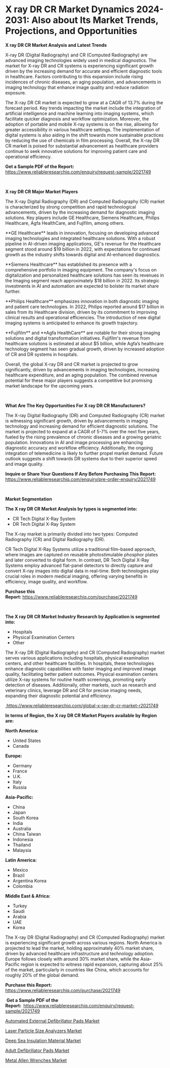 <p><h1>X ray DR CR Market Dynamics 2024-2031: Also about Its Market Trends, Projections, and Opportunities</h1></p><p><strong>X ray DR CR Market Analysis and Latest Trends</strong></p>
<p><p>X-ray DR (Digital Radiography) and CR (Computed Radiography) are advanced imaging technologies widely used in medical diagnostics. The market for X-ray DR and CR systems is experiencing significant growth driven by the increasing demand for accurate and efficient diagnostic tools in healthcare. Factors contributing to this expansion include rising incidences of chronic diseases, an aging population, and advancements in imaging technology that enhance image quality and reduce radiation exposure.</p><p>The X-ray DR CR market is expected to grow at a CAGR of 13.7% during the forecast period. Key trends impacting the market include the integration of artificial intelligence and machine learning into imaging systems, which facilitate quicker diagnosis and workflow optimization. Moreover, the adoption of portable and mobile X-ray systems is on the rise, allowing for greater accessibility in various healthcare settings. The implementation of digital systems is also aiding in the shift towards more sustainable practices by reducing the use of chemicals in film processing. Overall, the X-ray DR CR market is poised for substantial advancement as healthcare providers continue to seek innovative solutions for improving patient care and operational efficiency.</p></p>
<p><strong>Get a Sample PDF of the Report:&nbsp;</strong> <a href="https://www.reliableresearchiq.com/enquiry/request-sample/2021749?utm_campaign=123&utm_medium=2&utm_source=Github&utm_content=ia&utm_term=28102024&utm_id=x-ray-dr-cr">https://www.reliableresearchiq.com/enquiry/request-sample/2021749</a></p>
<p>&nbsp;</p>
<p><strong>X ray DR CR Major Market Players</strong></p>
<p><p>The X-ray Digital Radiography (DR) and Computed Radiography (CR) market is characterized by strong competition and rapid technological advancements, driven by the increasing demand for diagnostic imaging solutions. Key players include GE Healthcare, Siemens Healthcare, Philips Healthcare, Agfa HealthCare, and Fujifilm, among others.</p><p>**GE Healthcare** leads in innovation, focusing on developing advanced imaging technologies and integrated healthcare solutions. With a robust pipeline in AI-driven imaging applications, GE's revenue for the Healthcare segment stood around $19 billion in 2022, with expectations for continued growth as the industry shifts towards digital and AI-enhanced diagnostics.</p><p>**Siemens Healthcare** has established its presence with a comprehensive portfolio in imaging equipment. The company's focus on digitalization and personalized healthcare solutions has seen its revenues in the Imaging segment reach approximately $18 billion in 2022. Its strategic investments in AI and automation are expected to bolster its market share further.</p><p>**Philips Healthcare** emphasizes innovation in both diagnostic imaging and patient care technologies. In 2022, Philips reported around $17 billion in sales from its Healthcare division, driven by its commitment to improving clinical results and operational efficiencies. The introduction of new digital imaging systems is anticipated to enhance its growth trajectory.</p><p>**Fujifilm** and **Agfa HealthCare** are notable for their strong imaging solutions and digital transformation initiatives. Fujifilm's revenue from healthcare solutions is estimated at about $5 billion, while Agfa’s healthcare technology segment has seen gradual growth, driven by increased adoption of CR and DR systems in hospitals.</p><p>Overall, the global X-ray DR and CR market is projected to grow significantly, driven by advancements in imaging technologies, increasing healthcare expenditure, and an aging population. The combined revenue potential for these major players suggests a competitive but promising market landscape for the upcoming years.</p></p>
<p>&nbsp;</p>
<p><strong>What Are The Key Opportunities For X ray DR CR Manufacturers?</strong></p>
<p><p>The X-ray Digital Radiography (DR) and Computed Radiography (CR) market is witnessing significant growth, driven by advancements in imaging technology and increasing demand for efficient diagnostic solutions. The market is projected to expand at a CAGR of 5-7% over the next five years, fueled by the rising prevalence of chronic diseases and a growing geriatric population. Innovations in AI and image processing are enhancing diagnostic accuracy and workflow efficiency. Additionally, the ongoing integration of telemedicine is likely to further propel market demand. Future outlook suggests a shift towards DR systems due to their superior speed and image quality.</p></p>
<p><strong>Inquire or Share Your Questions If Any Before Purchasing This Report:</strong> <a href="https://www.reliableresearchiq.com/enquiry/pre-order-enquiry/2021749?utm_campaign=123&utm_medium=2&utm_source=Github&utm_content=ia&utm_term=28102024&utm_id=x-ray-dr-cr">https://www.reliableresearchiq.com/enquiry/pre-order-enquiry/2021749</a></p>
<p>&nbsp;</p>
<p><strong>Market Segmentation</strong></p>
<p><strong>The X ray DR CR Market Analysis by types is segmented into:</strong></p>
<p><ul><li>CR Tech Digital X-Ray System</li><li>DR Tech Digital X-Ray System</li></ul></p>
<p><p>The X-ray market is primarily divided into two types: Computed Radiography (CR) and Digital Radiography (DR). </p><p>CR Tech Digital X-Ray Systems utilize a traditional film-based approach, where images are captured on reusable photostimulable phosphor plates and later converted to digital form. In contrast, DR Tech Digital X-Ray Systems employ advanced flat-panel detectors to directly capture and convert X-ray images into digital data in real-time. Both technologies play crucial roles in modern medical imaging, offering varying benefits in efficiency, image quality, and workflow.</p></p>
<p><strong>Purchase this Report:&nbsp;</strong><a href="https://www.reliableresearchiq.com/purchase/2021749?utm_campaign=123&utm_medium=2&utm_source=Github&utm_content=ia&utm_term=28102024&utm_id=x-ray-dr-cr">https://www.reliableresearchiq.com/purchase/2021749</a></p>
<p>&nbsp;</p>
<p><strong>The X ray DR CR Market Industry Research by Application is segmented into:</strong></p>
<p><ul><li>Hospitals</li><li>Physical Examination Centers</li><li>Other</li></ul></p>
<p><p>The X-ray DR (Digital Radiography) and CR (Computed Radiography) market serves various applications including hospitals, physical examination centers, and other healthcare facilities. In hospitals, these technologies enhance diagnostic capabilities with faster imaging and improved image quality, facilitating better patient outcomes. Physical examination centers utilize X-ray systems for routine health screenings, promoting early detection of diseases. Additionally, other markets, such as research and veterinary clinics, leverage DR and CR for precise imaging needs, expanding their diagnostic potential and efficiency.</p></p>
<p><a href="https://www.reliableresearchiq.com/global-x-ray-dr-cr-market-r2021749?utm_campaign=123&utm_medium=2&utm_source=Github&utm_content=ia&utm_term=28102024&utm_id=x-ray-dr-cr">&nbsp;https://www.reliableresearchiq.com/global-x-ray-dr-cr-market-r2021749</a></p>
<p><strong>In terms of Region, the X ray DR CR Market Players available by Region are:</strong></p>
<p>
    <p> <strong> North America: </strong>
        <ul>
            <li>United States</li>
            <li>Canada</li>
        </ul>
        </p> 
    <p> <strong> Europe: </strong>
        <ul>
            <li>Germany</li>
            <li>France</li>
            <li>U.K.</li>
            <li>Italy</li>
            <li>Russia</li>
        </ul>
        </p> 
    <p> <strong> Asia-Pacific: </strong>
        <ul>
            <li>China</li>
            <li>Japan</li>
            <li>South Korea</li>
            <li>India</li>
            <li>Australia</li>
            <li>China Taiwan</li>
            <li>Indonesia</li>
            <li>Thailand</li>
            <li>Malaysia</li>
        </ul>
        </p> 
    <p> <strong> Latin America: </strong>
        <ul>
            <li>Mexico</li>
            <li>Brazil</li>
            <li>Argentina Korea</li>
            <li>Colombia</li>
        </ul>
        </p> 
    <p> <strong> Middle East & Africa: </strong>
        <ul>
            <li>Turkey</li>
            <li>Saudi</li>
            <li>Arabia</li>
            <li>UAE</li>
            <li>Korea</li>
        </ul>
    </p>
    </p>
<p><p>The X-ray DR (Digital Radiography) and CR (Computed Radiography) market is experiencing significant growth across various regions. North America is projected to lead the market, holding approximately 40% market share, driven by advanced healthcare infrastructure and technology adoption. Europe follows closely with around 30% market share, while the Asia-Pacific region is expected to witness rapid expansion, capturing about 25% of the market, particularly in countries like China, which accounts for roughly 20% of the global demand.</p></p>
<p><strong>Purchase this Report: </strong><a href="https://www.reliableresearchiq.com/purchase/2021749?utm_campaign=123&utm_medium=2&utm_source=Github&utm_content=ia&utm_term=28102024&utm_id=x-ray-dr-cr">https://www.reliableresearchiq.com/purchase/2021749</a></p>
<p>&nbsp;<strong>Get a Sample PDF of the Report:&nbsp;&nbsp;</strong><a href="https://www.reliableresearchiq.com/enquiry/request-sample/2021749?utm_campaign=123&utm_medium=2&utm_source=Github&utm_content=ia&utm_term=28102024&utm_id=x-ray-dr-cr">https://www.reliableresearchiq.com/enquiry/request-sample/2021749</a></p>
<p><strong></strong></p>
<p><p><a href="https://github.com/birroctaymonyj/Market-Research-Report-List-1/blob/main/automated-external-defibrillator-pads-market.md?utm_campaign=123&utm_medium=2&utm_source=Github&utm_content=ia&utm_term=28102024&utm_id=x-ray-dr-cr">Automated External Defibrillator Pads Market</a></p><p><a href="https://issuu.com/reportprime-2/docs/laser-particle-size-analyzers-marke_2a4ad956e8171e?utm_campaign=123&utm_medium=2&utm_source=Github&utm_content=ia&utm_term=28102024&utm_id=x-ray-dr-cr">Laser Particle Size Analyzers Market</a></p><p><a href="https://www.linkedin.com/pulse/deep-sea-insulation-material-ecosystem-mapping-innovation-value-m3dzf?utm_campaign=123&utm_medium=2&utm_source=Github&utm_content=ia&utm_term=28102024&utm_id=x-ray-dr-cr">Deep Sea Insulation Material Market</a></p><p><a href="https://github.com/padencrooks0o/Market-Research-Report-List-1/blob/main/adult-defibrillator-pads-market.md?utm_campaign=123&utm_medium=2&utm_source=Github&utm_content=ia&utm_term=28102024&utm_id=x-ray-dr-cr">Adult Defibrillator Pads Market</a></p><p><a href="https://issuu.com/reportprime-2/docs/metal-allen-wrenches-market-size-20_ebf876d1089310?utm_campaign=123&utm_medium=2&utm_source=Github&utm_content=ia&utm_term=28102024&utm_id=x-ray-dr-cr">Metal Allen Wrenches Market</a></p></p>